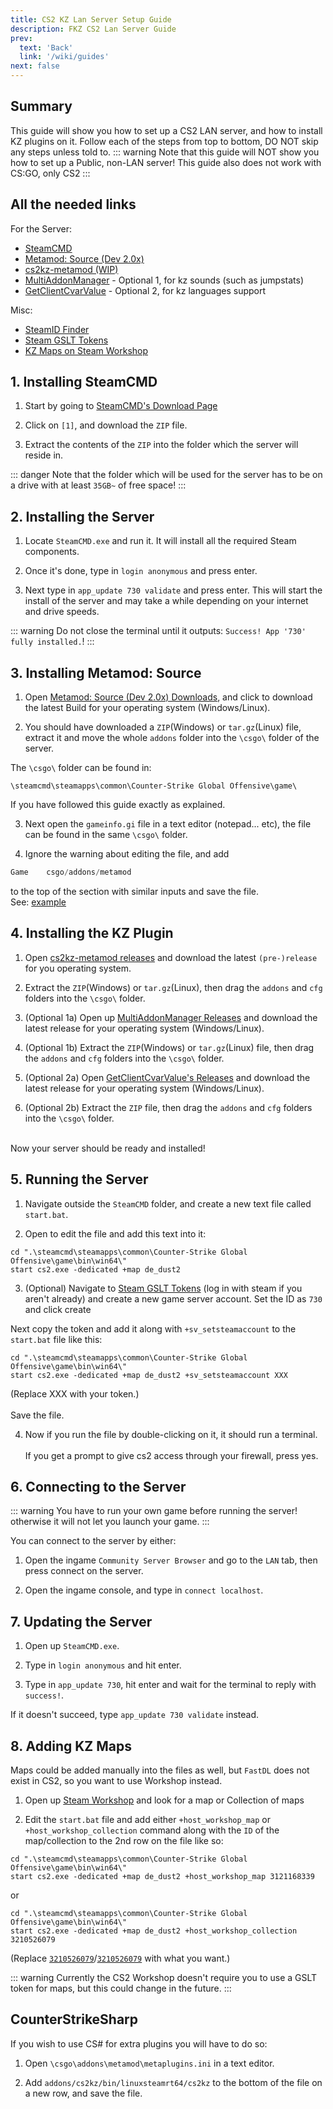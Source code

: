 ```yaml
---
title: CS2 KZ Lan Server Setup Guide
description: FKZ CS2 Lan Server Guide 
prev: 
  text: 'Back'
  link: '/wiki/guides'
next: false
---
```


## Summary

This guide will show you how to set up a CS2 LAN server, and how to install KZ plugins on it. Follow each of the steps from top to bottom, DO NOT skip any steps unless told to.
::: warning
Note that this guide will NOT show you how to set up a Public, non-LAN server! This guide also does not work with CS:GO, only CS2
:::

## All the needed links

For the Server:

- [SteamCMD](https://developer.valvesoftware.com/wiki/SteamCMD#Downloading_SteamCMD)
- [Metamod: Source (Dev 2.0x)](https://www.sourcemm.net/downloads.php/?branch=master)
- [cs2kz-metamod (WIP)](https://github.com/KZGlobalTeam/cs2kz-metamod)
- [MultiAddonManager](https://github.com/Source2ZE/MultiAddonManager) - Optional 1, for kz sounds (such as jumpstats)
- [GetClientCvarValue](https://github.com/komashchenko/ClientCvarValue) - Optional 2, for kz languages support

Misc:

- [SteamID Finder](https://steamid.io/)
- [Steam GSLT Tokens](https://steamcommunity.com/dev/managegameservers)
- [KZ Maps on Steam Workshop](https://steamcommunity.com/workshop/browse/?appid=730&searchtext=kz_)

## 1. Installing SteamCMD

1. Start by going to [SteamCMD's Download Page](https://developer.valvesoftware.com/wiki/SteamCMD#Downloading_SteamCMD)

2. Click on `[1]`, and download the `ZIP` file.

3. Extract the contents of the `ZIP` into the folder which the server will reside in.

::: danger
Note that the folder which will be used for the server has to be on a drive with at least `35GB~` of free space!
:::

## 2. Installing the Server

1. Locate `SteamCMD.exe` and run it. It will install all the required Steam components.

2. Once it's done, type in `login anonymous` and press enter.

3. Next type in `app_update 730 validate` and press enter. This will start the install of the server and may take a while depending on your internet and drive speeds.

::: warning
Do not close the terminal until it outputs: `Success! App '730' fully installed.`!
:::

## 3. Installing Metamod: Source

1. Open [Metamod: Source (Dev 2.0x) Downloads](https://www.sourcemm.net/downloads.php/?branch=master), and click to download the latest Build for your operating system (Windows/Linux).

2. You should have downloaded a `ZIP`(Windows) or `tar.gz`(Linux) file, extract it and move the whole `addons` folder into the `\csgo\` folder of the server.

The `\csgo\` folder can be found in:

`\steamcmd\steamapps\common\Counter-Strike Global Offensive\game\`

If you have followed this guide exactly as explained.

3. Next open the `gameinfo.gi` file in a text editor (notepad... etc), the file can be found in the same `\csgo\` folder.

4. Ignore the warning about editing the file, and add

```cpp
Game    csgo/addons/metamod
```

to the top of the section with similar inputs and save the file.
<br>See: [example](/images/gameinfo.png)

## 4. Installing the KZ Plugin

1. Open [cs2kz-metamod releases](https://github.com/KZGlobalTeam/cs2kz-metamod/releases) and download the latest `(pre-)release` for you operating system.

2. Extract the `ZIP`(Windows) or `tar.gz`(Linux), then drag the `addons` and `cfg` folders into the `\csgo\` folder.

3. (Optional 1a) Open up [MultiAddonManager Releases](https://github.com/Source2ZE/MultiAddonManager/releases) and download the latest release for your operating system (Windows/Linux).

4. (Optional 1b) Extract the `ZIP`(Windows) or `tar.gz`(Linux) file, then drag the `addons` and `cfg` folders into the `\csgo\` folder.

5. (Optional 2a) Open [GetClientCvarValue's Releases](https://github.com/komashchenko/ClientCvarValue/releases) and download the latest release for your operating system (Windows/Linux).

6. (Optional 2b) Extract the `ZIP` file, then drag the `addons` and `cfg` folders into the `\csgo\` folder.

<br>
Now your server should be ready and installed!

## 5. Running the Server

1. Navigate outside the `SteamCMD` folder, and create a new text file called `start.bat`.

2. Open to edit the file and add this text into it:

```ass
cd ".\steamcmd\steamapps\common\Counter-Strike Global Offensive\game\bin\win64\"
start cs2.exe -dedicated +map de_dust2
```

3. (Optional) Navigate to [Steam GSLT Tokens](https://steamcommunity.com/dev/managegameservers) (log in with steam if you aren't already) and create a new game server account. Set the ID as `730` and click create

Next copy the token and add it along with `+sv_setsteamaccount` to the `start.bat` file like this:

```ass
cd ".\steamcmd\steamapps\common\Counter-Strike Global Offensive\game\bin\win64\"
start cs2.exe -dedicated +map de_dust2 +sv_setsteamaccount XXX
```

(Replace XXX with your token.)
<br><br>Save the file.

4. Now if you run the file by double-clicking on it, it should run a terminal.
<br><br>If you get a prompt to give cs2 access through your firewall, press yes.

## 6. Connecting to the Server

::: warning
You have to run your own game before running the server!
<br>otherwise it will not let you launch your game.
:::

You can connect to the server by either:

1. Open the ingame `Community Server Browser` and go to the `LAN` tab, then press connect on the server.

2. Open the ingame console, and type in `connect localhost`.

## 7. Updating the Server

1. Open up `SteamCMD.exe`.

2. Type in `login anonymous` and hit enter.

3. Type in `app_update 730`, hit enter and wait for the terminal to reply with `success!`.

If it doesn't succeed, type `app_update 730 validate` instead.

## 8. Adding KZ Maps

Maps could be added manually into the files as well, but `FastDL` does not exist in CS2, so you want to use Workshop instead.

1. Open up [Steam Workshop](https://steamcommunity.com/workshop/browse/?appid=730&searchtext=kz_) and look for a map or Collection of maps

2. Edit the `start.bat` file and add either `+host_workshop_map` or `+host_workshop_collection` command along with the `ID` of the map/collection to the 2nd row on the file like so:

```ass
cd ".\steamcmd\steamapps\common\Counter-Strike Global Offensive\game\bin\win64\"
start cs2.exe -dedicated +map de_dust2 +host_workshop_map 3121168339
```

or

```ass
cd ".\steamcmd\steamapps\common\Counter-Strike Global Offensive\game\bin\win64\"
start cs2.exe -dedicated +map de_dust2 +host_workshop_collection 3210526079
```

(Replace [`3210526079`](https://steamcommunity.com/sharedfiles/filedetails/?id=3121168339)/[`3210526079`](https://steamcommunity.com/sharedfiles/filedetails/?id=3210526079) with what you want.)

::: warning
Currently the CS2 Workshop doesn't require you to use a GSLT token for maps, but this could change in the future.
:::

## CounterStrikeSharp

If you wish to use CS# for extra plugins you will have to do so:

1. Open `\csgo\addons\metamod\metaplugins.ini` in a text editor.

2. Add `addons/cs2kz/bin/linuxsteamrt64/cs2kz` to the bottom of the file on a new row, and save the file.
